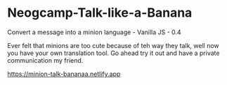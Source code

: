# Neogcamp-Talk-like-a-Banana
Convert a message into a minion language - Vanilla JS - 0.4

Ever felt that minions are too cute because of teh way they talk, well now you have your own translation tool.
Go ahead try it out and have a private communication my friend.

https://minion-talk-bananaa.netlify.app
